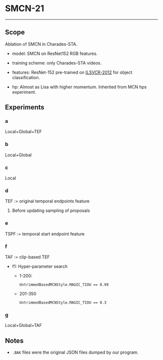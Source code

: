 # SMCN-21
___

## Scope

Ablation of SMCN in Charades-STA.

- model: SMCN on ResNet152 RGB features.

- training scheme: only Charades-STA videos.

- features: ResNet-152 pre-trained on [ILSVCR-2012](http://www.image-net.org/challenges/LSVRC/2012/) for object classification.

- hp: Almost as Lisa with higher momentum. Inherited from MCN hps experiment.

## Experiments

### a

Local+Global+TEF

### b

Local+Global

### c

Local

### d

TEF := original temporal endpoints feature


1. Before updating sampling of proposals

### e

TSPF := temporal start endpoint feature

### f

TAF := clip-based TEF

- f1: Hyper-parameter search

  - 1-200:

    `UntrimmedBasedMCNStyle.MAGIC_TIOU == 0.99`

  - 201-350

    `UntrimmedBasedMCNStyle.MAGIC_TIOU == 0.3`

### g

Local+Global+TAF

## Notes

- `.BAK` files were the original JSON files dumped by our program.